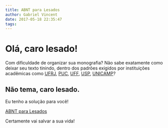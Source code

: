 ```yaml
---
title: ABNT para Lesados
author: Gabriel Vincent
date: 2017-05-18 22:35:47
tags:
---
```


# Olá, caro lesado!

Com dificuldade de organizar sua monografia? Não sabe exatamente como deixar seu texto tinindo, dentro dos padrões exigidos por instituições acadêmicas como [UFRJ](http://ufrj.br), [PUC](http://www.puc-rio.br), [UFF](http://www.uff.br), [USP](http://www5.usp.br), [UNICAMP](http://www.unicamp.br/)?

## Não tema, caro lesado.
Eu tenho a solução para você!

[ABNT para Lesados](http://abnt.herokuapp.com)

Certamente vai salvar a sua vida!
